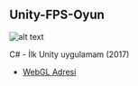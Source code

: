 ## Unity-FPS-Oyun

![alt text](https://4.bp.blogspot.com/-UvuzeIssx6g/Wppl5BTfIpI/AAAAAAAAABM/h6aDtw_oF70tKFR1vXq_Z88129WvcLgMgCLcBGAs/s320/Unity%2BFPS%2BOyun.png)

C# - İlk Unity uygulamam (2017)
* [WebGL Adresi](http://bit.ly/2FKtE6r)
